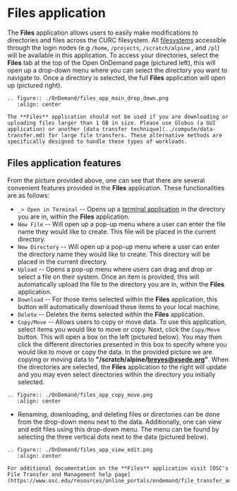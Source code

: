 # Files application 

The **Files** application allows users to easily make modifications to directories and files across the CURC filesystem. All [filesystems](../compute/filesystems.md) accessible through the login nodes (e.g `/home`, `/projects`, `/scratch/alpine` , and `/pl`) will be available in this application. To access your directories, select the **Files** tab at the top of the Open OnDemand page (pictured left), this will open up a drop-down menu where you can select the directory you want to navigate to. Once a directory is selected, the full **Files** application will open up (pictured right). 

```{eval-rst}
.. figure:: ./OnDemand/files_app_main_drop_down.png
   :align: center
```

```{important}
The **Files** application should not be used if you are downloading or uploading files larger than 1 GB in size. Please use Globus (a GUI application) or another [data transfer technique](../compute/data-transfer.md) for large file transfers. These alternative methods are specifically designed to handle these types of workloads. 
```

## Files application features

From the picture provided above, one can see that there are several convenient features provided in the **Files** application. These functionalities are as follows: 
- `_> Open in Terminal` -- Opens up a [terminal application](./terminal_app.md) in the directory you are in, within the **Files** application.
- `New File` -- Will open up a pop-up menu where a user can enter the file name they would like to create. This file will be placed in the current directory. 
- `New Directory` -- Will open up a pop-up menu where a user can enter the directory name they would like to create. This directory will be placed in the current directory.
- `Upload` -- Opens a pop-up menu where users can drag and drop or select a file on their system. Once an item is provided, this will automatically upload the file to the directory you are in, within the **Files** application. 
- `Download` -- For those items selected within the **Files** application, this button will automatically download those items to your local machine. 
- `Delete` -- Deletes the items selected within the **Files** application. 
- `Copy/Move` -- Allows users to copy or move data. To use this application, select items you would like to move or copy. Next, click the `Copy/Move` button. This will open a box on the left (pictured below). You may then click the different directories presented in this box to specify where you would like to move or copy the data. In the provided picture we are copying or moving data to **"/scratch/alpine/breyes@xsede.org"**. When the directories are selected, the **Files** application to the right will update and you may even select directories within the directory you initially selected. 
```{eval-rst}
.. figure:: ./OnDemand/files_app_copy_move.png
   :align: center
```
- Renaming, downloading, and deleting files or directories can be done from the drop-down menu next to the data. Additionally, one can view and edit files using this drop-down menu. The menu can be found by selecting the three vertical dots next to the data (pictured below). 
```{eval-rst}
.. figure:: ./OnDemand/files_app_view_edit.png
   :align: center
```

```{note}
For additional documentation on the **Files** application visit [OSC's File Transfer and Management help page](https://www.osc.edu/resources/online_portals/ondemand/file_transfer_and_management).
```

